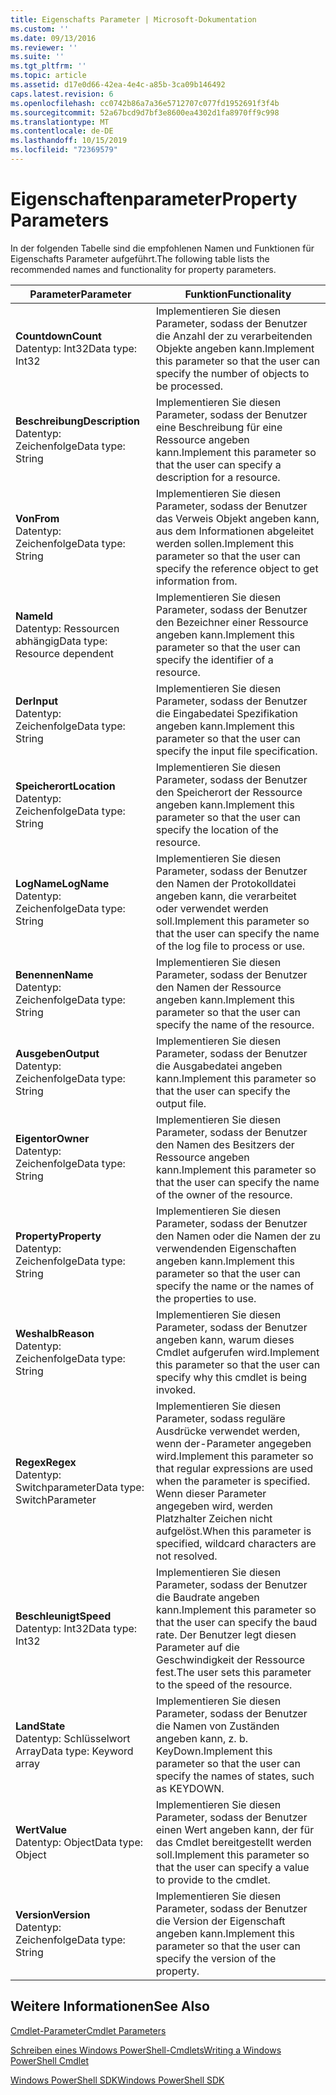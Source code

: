 ```yaml
---
title: Eigenschafts Parameter | Microsoft-Dokumentation
ms.custom: ''
ms.date: 09/13/2016
ms.reviewer: ''
ms.suite: ''
ms.tgt_pltfrm: ''
ms.topic: article
ms.assetid: d17e0d66-42ea-4e4c-a85b-3ca09b146492
caps.latest.revision: 6
ms.openlocfilehash: cc0742b86a7a36e5712707c077fd1952691f3f4b
ms.sourcegitcommit: 52a67bcd9d7bf3e8600ea4302d1fa8970ff9c998
ms.translationtype: MT
ms.contentlocale: de-DE
ms.lasthandoff: 10/15/2019
ms.locfileid: "72369579"
---
```

# <a name="property-parameters"></a><span data-ttu-id="ef220-102">Eigenschaftenparameter</span><span class="sxs-lookup"><span data-stu-id="ef220-102">Property Parameters</span></span>

<span data-ttu-id="ef220-103">In der folgenden Tabelle sind die empfohlenen Namen und Funktionen für Eigenschafts Parameter aufgeführt.</span><span class="sxs-lookup"><span data-stu-id="ef220-103">The following table lists the recommended names and functionality for property parameters.</span></span>

|<span data-ttu-id="ef220-104">Parameter</span><span class="sxs-lookup"><span data-stu-id="ef220-104">Parameter</span></span>|<span data-ttu-id="ef220-105">Funktion</span><span class="sxs-lookup"><span data-stu-id="ef220-105">Functionality</span></span>|
|---|---|
|<span data-ttu-id="ef220-106">**Countdown**</span><span class="sxs-lookup"><span data-stu-id="ef220-106">**Count**</span></span><br><span data-ttu-id="ef220-107">Datentyp: Int32</span><span class="sxs-lookup"><span data-stu-id="ef220-107">Data type: Int32</span></span>|<span data-ttu-id="ef220-108">Implementieren Sie diesen Parameter, sodass der Benutzer die Anzahl der zu verarbeitenden Objekte angeben kann.</span><span class="sxs-lookup"><span data-stu-id="ef220-108">Implement this parameter so that the user can specify the number of objects to be processed.</span></span>|
|<span data-ttu-id="ef220-109">**Beschreibung**</span><span class="sxs-lookup"><span data-stu-id="ef220-109">**Description**</span></span><br><span data-ttu-id="ef220-110">Datentyp: Zeichenfolge</span><span class="sxs-lookup"><span data-stu-id="ef220-110">Data type: String</span></span>|<span data-ttu-id="ef220-111">Implementieren Sie diesen Parameter, sodass der Benutzer eine Beschreibung für eine Ressource angeben kann.</span><span class="sxs-lookup"><span data-stu-id="ef220-111">Implement this parameter so that the user can specify a description for a resource.</span></span>|
|<span data-ttu-id="ef220-112">**Von**</span><span class="sxs-lookup"><span data-stu-id="ef220-112">**From**</span></span><br><span data-ttu-id="ef220-113">Datentyp: Zeichenfolge</span><span class="sxs-lookup"><span data-stu-id="ef220-113">Data type: String</span></span>|<span data-ttu-id="ef220-114">Implementieren Sie diesen Parameter, sodass der Benutzer das Verweis Objekt angeben kann, aus dem Informationen abgeleitet werden sollen.</span><span class="sxs-lookup"><span data-stu-id="ef220-114">Implement this parameter so that the user can specify the reference object to get information from.</span></span>|
|<span data-ttu-id="ef220-115">**Name**</span><span class="sxs-lookup"><span data-stu-id="ef220-115">**Id**</span></span><br><span data-ttu-id="ef220-116">Datentyp: Ressourcen abhängig</span><span class="sxs-lookup"><span data-stu-id="ef220-116">Data type: Resource dependent</span></span>|<span data-ttu-id="ef220-117">Implementieren Sie diesen Parameter, sodass der Benutzer den Bezeichner einer Ressource angeben kann.</span><span class="sxs-lookup"><span data-stu-id="ef220-117">Implement this parameter so that the user can specify the identifier of a resource.</span></span>|
|<span data-ttu-id="ef220-118">**Der**</span><span class="sxs-lookup"><span data-stu-id="ef220-118">**Input**</span></span><br><span data-ttu-id="ef220-119">Datentyp: Zeichenfolge</span><span class="sxs-lookup"><span data-stu-id="ef220-119">Data type: String</span></span>|<span data-ttu-id="ef220-120">Implementieren Sie diesen Parameter, sodass der Benutzer die Eingabedatei Spezifikation angeben kann.</span><span class="sxs-lookup"><span data-stu-id="ef220-120">Implement this parameter so that the user can specify the input file specification.</span></span>|
|<span data-ttu-id="ef220-121">**Speicherort**</span><span class="sxs-lookup"><span data-stu-id="ef220-121">**Location**</span></span><br><span data-ttu-id="ef220-122">Datentyp: Zeichenfolge</span><span class="sxs-lookup"><span data-stu-id="ef220-122">Data type: String</span></span>|<span data-ttu-id="ef220-123">Implementieren Sie diesen Parameter, sodass der Benutzer den Speicherort der Ressource angeben kann.</span><span class="sxs-lookup"><span data-stu-id="ef220-123">Implement this parameter so that the user can specify the location of the resource.</span></span>|
|<span data-ttu-id="ef220-124">**LogName**</span><span class="sxs-lookup"><span data-stu-id="ef220-124">**LogName**</span></span><br><span data-ttu-id="ef220-125">Datentyp: Zeichenfolge</span><span class="sxs-lookup"><span data-stu-id="ef220-125">Data type: String</span></span>|<span data-ttu-id="ef220-126">Implementieren Sie diesen Parameter, sodass der Benutzer den Namen der Protokolldatei angeben kann, die verarbeitet oder verwendet werden soll.</span><span class="sxs-lookup"><span data-stu-id="ef220-126">Implement this parameter so that the user can specify the name of the log file to process or use.</span></span>|
|<span data-ttu-id="ef220-127">**Benennen**</span><span class="sxs-lookup"><span data-stu-id="ef220-127">**Name**</span></span><br><span data-ttu-id="ef220-128">Datentyp: Zeichenfolge</span><span class="sxs-lookup"><span data-stu-id="ef220-128">Data type: String</span></span>|<span data-ttu-id="ef220-129">Implementieren Sie diesen Parameter, sodass der Benutzer den Namen der Ressource angeben kann.</span><span class="sxs-lookup"><span data-stu-id="ef220-129">Implement this parameter so that the user can specify the name of the resource.</span></span>|
|<span data-ttu-id="ef220-130">**Ausgeben**</span><span class="sxs-lookup"><span data-stu-id="ef220-130">**Output**</span></span><br><span data-ttu-id="ef220-131">Datentyp: Zeichenfolge</span><span class="sxs-lookup"><span data-stu-id="ef220-131">Data type: String</span></span>|<span data-ttu-id="ef220-132">Implementieren Sie diesen Parameter, sodass der Benutzer die Ausgabedatei angeben kann.</span><span class="sxs-lookup"><span data-stu-id="ef220-132">Implement this parameter so that the user can specify the output file.</span></span>|
|<span data-ttu-id="ef220-133">**Eigentor**</span><span class="sxs-lookup"><span data-stu-id="ef220-133">**Owner**</span></span><br><span data-ttu-id="ef220-134">Datentyp: Zeichenfolge</span><span class="sxs-lookup"><span data-stu-id="ef220-134">Data type: String</span></span>|<span data-ttu-id="ef220-135">Implementieren Sie diesen Parameter, sodass der Benutzer den Namen des Besitzers der Ressource angeben kann.</span><span class="sxs-lookup"><span data-stu-id="ef220-135">Implement this parameter so that the user can specify the name of the owner of the resource.</span></span>|
|<span data-ttu-id="ef220-136">**Property**</span><span class="sxs-lookup"><span data-stu-id="ef220-136">**Property**</span></span><br><span data-ttu-id="ef220-137">Datentyp: Zeichenfolge</span><span class="sxs-lookup"><span data-stu-id="ef220-137">Data type: String</span></span>|<span data-ttu-id="ef220-138">Implementieren Sie diesen Parameter, sodass der Benutzer den Namen oder die Namen der zu verwendenden Eigenschaften angeben kann.</span><span class="sxs-lookup"><span data-stu-id="ef220-138">Implement this parameter so that the user can specify the name or the names of the properties to use.</span></span>|
|<span data-ttu-id="ef220-139">**Weshalb**</span><span class="sxs-lookup"><span data-stu-id="ef220-139">**Reason**</span></span><br><span data-ttu-id="ef220-140">Datentyp: Zeichenfolge</span><span class="sxs-lookup"><span data-stu-id="ef220-140">Data type: String</span></span>|<span data-ttu-id="ef220-141">Implementieren Sie diesen Parameter, sodass der Benutzer angeben kann, warum dieses Cmdlet aufgerufen wird.</span><span class="sxs-lookup"><span data-stu-id="ef220-141">Implement this parameter so that the user can specify why this cmdlet is being invoked.</span></span>|
|<span data-ttu-id="ef220-142">**Regex**</span><span class="sxs-lookup"><span data-stu-id="ef220-142">**Regex**</span></span><br><span data-ttu-id="ef220-143">Datentyp: Switchparameter</span><span class="sxs-lookup"><span data-stu-id="ef220-143">Data type: SwitchParameter</span></span>|<span data-ttu-id="ef220-144">Implementieren Sie diesen Parameter, sodass reguläre Ausdrücke verwendet werden, wenn der-Parameter angegeben wird.</span><span class="sxs-lookup"><span data-stu-id="ef220-144">Implement this parameter so that regular expressions are used when the parameter is specified.</span></span> <span data-ttu-id="ef220-145">Wenn dieser Parameter angegeben wird, werden Platzhalter Zeichen nicht aufgelöst.</span><span class="sxs-lookup"><span data-stu-id="ef220-145">When this parameter is specified, wildcard characters are not resolved.</span></span>|
|<span data-ttu-id="ef220-146">**Beschleunigt**</span><span class="sxs-lookup"><span data-stu-id="ef220-146">**Speed**</span></span><br><span data-ttu-id="ef220-147">Datentyp: Int32</span><span class="sxs-lookup"><span data-stu-id="ef220-147">Data type: Int32</span></span>|<span data-ttu-id="ef220-148">Implementieren Sie diesen Parameter, sodass der Benutzer die Baudrate angeben kann.</span><span class="sxs-lookup"><span data-stu-id="ef220-148">Implement this parameter so that the user can specify the baud rate.</span></span> <span data-ttu-id="ef220-149">Der Benutzer legt diesen Parameter auf die Geschwindigkeit der Ressource fest.</span><span class="sxs-lookup"><span data-stu-id="ef220-149">The user sets this parameter to the speed of the resource.</span></span>|
|<span data-ttu-id="ef220-150">**Land**</span><span class="sxs-lookup"><span data-stu-id="ef220-150">**State**</span></span><br><span data-ttu-id="ef220-151">Datentyp: Schlüsselwort Array</span><span class="sxs-lookup"><span data-stu-id="ef220-151">Data type: Keyword array</span></span>|<span data-ttu-id="ef220-152">Implementieren Sie diesen Parameter, sodass der Benutzer die Namen von Zuständen angeben kann, z. b. KeyDown.</span><span class="sxs-lookup"><span data-stu-id="ef220-152">Implement this parameter so that the user can specify the names of states, such as KEYDOWN.</span></span>|
|<span data-ttu-id="ef220-153">**Wert**</span><span class="sxs-lookup"><span data-stu-id="ef220-153">**Value**</span></span><br><span data-ttu-id="ef220-154">Datentyp: Object</span><span class="sxs-lookup"><span data-stu-id="ef220-154">Data type: Object</span></span>|<span data-ttu-id="ef220-155">Implementieren Sie diesen Parameter, sodass der Benutzer einen Wert angeben kann, der für das Cmdlet bereitgestellt werden soll.</span><span class="sxs-lookup"><span data-stu-id="ef220-155">Implement this parameter so that the user can  specify a value to provide to the cmdlet.</span></span>|
|<span data-ttu-id="ef220-156">**Version**</span><span class="sxs-lookup"><span data-stu-id="ef220-156">**Version**</span></span><br><span data-ttu-id="ef220-157">Datentyp: Zeichenfolge</span><span class="sxs-lookup"><span data-stu-id="ef220-157">Data type: String</span></span>|<span data-ttu-id="ef220-158">Implementieren Sie diesen Parameter, sodass der Benutzer die Version der Eigenschaft angeben kann.</span><span class="sxs-lookup"><span data-stu-id="ef220-158">Implement this parameter so that the user can specify the version of the property.</span></span>|

## <a name="see-also"></a><span data-ttu-id="ef220-159">Weitere Informationen</span><span class="sxs-lookup"><span data-stu-id="ef220-159">See Also</span></span>

[<span data-ttu-id="ef220-160">Cmdlet-Parameter</span><span class="sxs-lookup"><span data-stu-id="ef220-160">Cmdlet Parameters</span></span>](./cmdlet-parameters.md)

[<span data-ttu-id="ef220-161">Schreiben eines Windows PowerShell-Cmdlets</span><span class="sxs-lookup"><span data-stu-id="ef220-161">Writing a Windows PowerShell Cmdlet</span></span>](./writing-a-windows-powershell-cmdlet.md)

[<span data-ttu-id="ef220-162">Windows PowerShell SDK</span><span class="sxs-lookup"><span data-stu-id="ef220-162">Windows PowerShell SDK</span></span>](../windows-powershell-reference.md)
